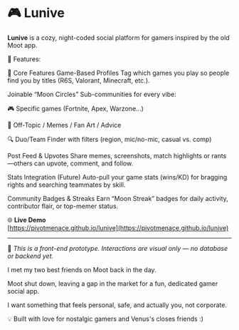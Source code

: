 # 🎮 Lunive

**Lunive** is a cozy, night-coded social platform for gamers inspired by the old Moot app.

🧩 Features:

🔑 Core Features
Game-Based Profiles
Tag which games you play so people find you by titles (R6S, Valorant, Minecraft, etc.).

Joinable “Moon Circles”
Sub-communities for every vibe:

🎮 Specific games (Fortnite, Apex, Warzone…)

💬 Off-Topic / Memes / Fan Art / Advice

🔍 Duo/Team Finder with filters (region, mic/no-mic, casual vs. comp)

Post Feed & Upvotes
Share memes, screenshots, match highlights or rants—others can upvote, comment, and follow.

Stats Integration (Future)
Auto-pull your game stats (wins/KD) for bragging rights and searching teammates by skill.

Community Badges & Streaks
Earn “Moon Streak” badges for daily activity, contributor flair, or top-memer status.

🌐 **Live Demo**  
[https://pivotmenace.github.io/lunive](https://pivotmenace.github.io/lunive)

---

🚧 *This is a front-end prototype. Interactions are visual only — no database or backend yet.*

I met my two best friends on Moot back in the day.

Moot shut down, leaving a gap in the market for a fun, dedicated gamer social app.

I want something that feels personal, safe, and actually you, not corporate.

💡 Built with love for nostalgic gamers and Venus's closes friends :)
